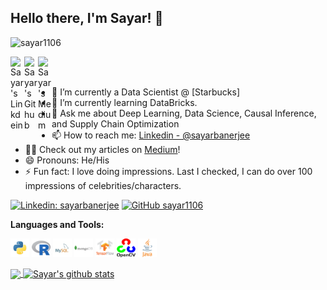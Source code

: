 ## Hello there, I'm Sayar! 👋

<p align="left"> <img src="https://komarev.com/ghpvc/?username=sayar1106n&label=Views&color=blue&style=flat" alt="sayar1106" /> </p>

<a href="https://linkedin.com/in/sayarbanerjee">
  <img align="left" alt="Sayar's Linkdein" width="22px" src="https://cdn.jsdelivr.net/npm/simple-icons@v3/icons/linkedin.svg" />
</a>
<a href="https://github.com/Sayar1106">
  <img align="left" alt="Sayar's Github" width="22px" src="https://cdn.jsdelivr.net/npm/simple-icons@v3/icons/github.svg" />
</a>
<a href="https://medium.com/@sayarbanerjee">
  <img align="left" alt="Sayar's Medium" width="22px" src="https://cdn.jsdelivr.net/npm/simple-icons@v3/icons/medium.svg" />
</a>
<br/>
<br/>



- 🔭 I’m currently a Data Scientist @ [Starbucks]
- 🌱 I’m currently learning DataBricks.
- 💬 Ask me about Deep Learning, Data Science, Causal Inference, and Supply Chain Optimization
- 📫 How to reach me: [Linkedin - @sayarbanerjee](https://in.linkedin.com/in/sayarbanerjee)
- ✍🏽 Check out my articles on [Medium](https://medium.com/@sayarbanerjee)!
- 😄 Pronouns: He/His
- ⚡ Fun fact: I love doing impressions. Last I checked, I can do over 100 impressions of celebrities/characters.

[![Linkedin: sayarbanerjee](https://img.shields.io/badge/-sayarbanerjee-blue?style=flat-square&logo=Linkedin&logoColor=white&link=https://www.linkedin.com/in/sayarbanerjee/)](https://www.linkedin.com/in/sayarbanerjee/)
[![GitHub sayar1106](https://img.shields.io/github/followers/sayar1106?label=follow&style=social)](https://github.com/sayar1106)



**Languages and Tools:**  

<code><img height="30" src="https://raw.githubusercontent.com/github/explore/80688e429a7d4ef2fca1e82350fe8e3517d3494d/topics/python/python.png"></code>
<code><img height="30" src="https://raw.githubusercontent.com/github/explore/80688e429a7d4ef2fca1e82350fe8e3517d3494d/topics/r/r.png"></code> 
<code><img height="30" src="https://raw.githubusercontent.com/github/explore/80688e429a7d4ef2fca1e82350fe8e3517d3494d/topics/mysql/mysql.png"></code> 
<code><img height="30" src="https://raw.githubusercontent.com/github/explore/80688e429a7d4ef2fca1e82350fe8e3517d3494d/topics/mongodb/mongodb.png"></code> 
<code><img height="30" src="https://raw.githubusercontent.com/github/explore/80688e429a7d4ef2fca1e82350fe8e3517d3494d/topics/tensorflow/tensorflow.png"></code>
<code><img height="30" src="https://raw.githubusercontent.com/github/explore/80688e429a7d4ef2fca1e82350fe8e3517d3494d/topics/opencv/opencv.png"></code>
<code><img height="30" src="https://raw.githubusercontent.com/github/explore/80688e429a7d4ef2fca1e82350fe8e3517d3494d/topics/java/java.png"></code>   


<a href="https://github.com/sayar1106">
  <img align="center" src="https://github-readme-stats.vercel.app/api/top-langs/?username=sayar1106&theme=dark&hide_langs_below=1" />
</a>
<a href="https://github.com/sayar1106">
 <img align="center" src="https://github-readme-stats.vercel.app/api?username=sayar1106&show_icons=true&theme=onedark&line_height=27" alt="Sayar's github stats"/>
</a>



